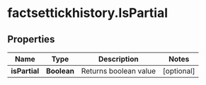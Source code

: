 # factsettickhistory.IsPartial

## Properties

Name | Type | Description | Notes
------------ | ------------- | ------------- | -------------
**isPartial** | **Boolean** | Returns boolean value | [optional] 


